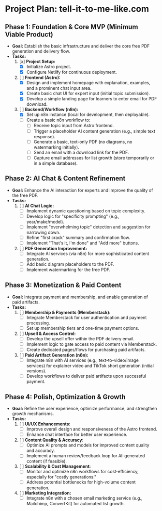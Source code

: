 # Project Plan: tell-it-to-me-like.com

## Phase 1: Foundation & Core MVP (Minimum Viable Product)
*   **Goal:** Establish the basic infrastructure and deliver the core free PDF generation and delivery flow.
*   **Tasks:**
    1.  [x] **Project Setup:**
        *   [x] Initialize Astro project.
        *   [x] Configure Netlify for continuous deployment.
    2.  [ ] **Frontend (Astro):**
        *   [x] Design and implement homepage with explanation, examples, and a prominent chat input area.
        *   [x] Create basic chat UI for expert input (initial topic submission).
        *   [x] Develop a simple landing page for learners to enter email for PDF download.
    3.  [ ] **Backend/Workflow (n8n):**
        *   [x] Set up n8n instance (local for development, then deployable).
        *   [ ] Create a basic n8n workflow to:
            *   [ ] Receive topic input from Astro frontend.
            *   [ ] Trigger a placeholder AI content generation (e.g., simple text response).
            *   [ ] Generate a basic, text-only PDF (no diagrams, no watermarking initially).
            *   [ ] Send an email with a download link for the PDF.
            *   [ ] Capture email addresses for list growth (store temporarily or in a simple database).

## Phase 2: AI Chat & Content Refinement
*   **Goal:** Enhance the AI interaction for experts and improve the quality of the free PDF.
*   **Tasks:**
    1.  [ ] **AI Chat Logic:**
        *   [ ] Implement dynamic questioning based on topic complexity.
        *   [ ] Develop logic for "specificity prompting" (e.g., year/make/model).
        *   [ ] Implement "overwhelming topic" detection and suggestion for narrowing down.
        *   [ ] Refine "first crack" summary and confirmation flow.
        *   [ ] Implement "That's it, I'm done" and "Add more" buttons.
    2.  [ ] **PDF Generation Improvement:**
        *   [ ] Integrate AI services (via n8n) for more sophisticated content generation.
        *   [ ] Add basic diagram placeholders to the PDF.
        *   [ ] Implement watermarking for the free PDF.

## Phase 3: Monetization & Paid Content
*   **Goal:** Integrate payment and membership, and enable generation of paid artifacts.
*   **Tasks:**
    1.  [ ] **Membership & Payments (Memberstack):**
        *   [ ] Integrate Memberstack for user authentication and payment processing.
        *   [ ] Set up membership tiers and one-time payment options.
    2.  [ ] **Upsell & Access Control:**
        *   [ ] Develop the upsell offer within the PDF delivery email.
        *   [ ] Implement logic to gate access to paid content via Memberstack.
        *   [ ] Create dedicated pages/flows for purchasing paid artifacts.
    3.  [ ] **Paid Artifact Generation (n8n):**
        *   [ ] Integrate n8n with AI services (e.g., text-to-video/image services) for explainer video and TikTok short generation (initial versions).
        *   [ ] Develop workflows to deliver paid artifacts upon successful payment.

## Phase 4: Polish, Optimization & Growth
*   **Goal:** Refine the user experience, optimize performance, and strengthen growth mechanisms.
*   **Tasks:**
    1.  [ ] **UI/UX Enhancements:**
        *   [ ] Improve overall design and responsiveness of the Astro frontend.
        *   [ ] Enhance chat interface for better user experience.
    2.  [ ] **Content Quality & Accuracy:**
        *   [ ] Optimize AI prompts and models for improved content quality and accuracy.
        *   [ ] Implement a human review/feedback loop for AI-generated content (if feasible).
    3.  [ ] **Scalability & Cost Management:**
        *   [ ] Monitor and optimize n8n workflows for cost-efficiency, especially for "costly generations."
        *   [ ] Address potential bottlenecks for high-volume content generation.
    4.  [ ] **Marketing Integration:**
        *   [ ] Integrate n8n with a chosen email marketing service (e.g., Mailchimp, ConvertKit) for automated list growth.
